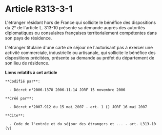 # Article R313-3-1

L'étranger résidant hors de France qui sollicite le bénéfice des dispositions du 2° de l'article L. 313-10 présente sa
demande auprès des autorités diplomatiques ou consulaires françaises territorialement compétentes dans son pays de
résidence. 

L'étranger titulaire d'une carte de séjour ne l'autorisant pas à exercer une activité commerciale, industrielle ou
artisanale, qui sollicite le bénéfice des dispositions précitées, présente sa demande au préfet du département de son lieu de
résidence.

**Liens relatifs à cet article**

	**Codifié par**:

	  - Décret n°2006-1378 2006-11-14 JORF 15 novembre 2006

	**Créé par**:

	  - Décret n°2007-912 du 15 mai 2007 - art. 1 () JORF 16 mai 2007

	**Cite**:

	  - Code de l'entrée et du séjour des étrangers et ... - art. L313-10 (V)
